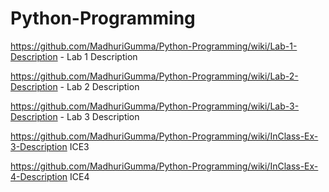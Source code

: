 # Python-Programming
https://github.com/MadhuriGumma/Python-Programming/wiki/Lab-1-Description - Lab 1 Description

https://github.com/MadhuriGumma/Python-Programming/wiki/Lab-2-Description - Lab 2 Description

https://github.com/MadhuriGumma/Python-Programming/wiki/Lab-3-Description - Lab 3 Description

https://github.com/MadhuriGumma/Python-Programming/wiki/InClass-Ex-3-Description ICE3

https://github.com/MadhuriGumma/Python-Programming/wiki/InClass-Ex-4-Description ICE4


